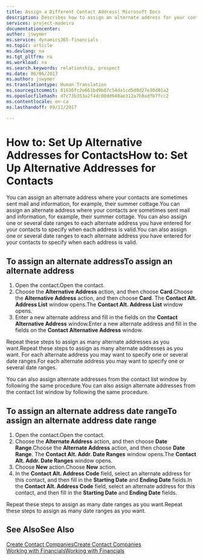 ```yaml
---
title: Assign a Different Contact Address| Microsoft Docs
description: Describes how to assign an alternate address for your contacts or prospects, where they are sometimes sent information.
services: project-madeira
documentationcenter: 
author: jswymer
ms.service: dynamics365-financials
ms.topic: article
ms.devlang: na
ms.tgt_pltfrm: na
ms.workload: na
ms.search.keywords: relationship, prospect
ms.date: 06/06/2017
ms.author: jswymer
ms.translationtype: Human Translation
ms.sourcegitcommit: 81636fc2e661bd9b07c54da1cd5d0d27e30d01a2
ms.openlocfilehash: d7c73b353a2f4dc00dd648ae312a7b8adfb7fcc2
ms.contentlocale: en-ca
ms.lasthandoff: 09/11/2017

---
```

# <a name="how-to-set-up-alternative-addresses-for-contacts"></a><span data-ttu-id="9936b-103">How to: Set Up Alternative Addresses for Contacts</span><span class="sxs-lookup"><span data-stu-id="9936b-103">How to: Set Up Alternative Addresses for Contacts</span></span>
<span data-ttu-id="9936b-104">You can assign an alternate address where your contacts are sometimes sent mail and information, for example, their summer cottage.</span><span class="sxs-lookup"><span data-stu-id="9936b-104">You can assign an alternate address where your contacts are sometimes sent mail and information, for example, their summer cottage.</span></span> <span data-ttu-id="9936b-105">You can also assign one or several date ranges to each alternate address you have entered for your contacts to specify when each address is valid.</span><span class="sxs-lookup"><span data-stu-id="9936b-105">You can also assign one or several date ranges to each alternate address you have entered for your contacts to specify when each address is valid.</span></span>

## <a name="to-assign-an-alternate-address"></a><span data-ttu-id="9936b-106">To assign an alternate address</span><span class="sxs-lookup"><span data-stu-id="9936b-106">To assign an alternate address</span></span>
1. <span data-ttu-id="9936b-107">Open the contact.</span><span class="sxs-lookup"><span data-stu-id="9936b-107">Open the contact.</span></span>
2. <span data-ttu-id="9936b-108">Choose the **Alternative Address** action, and then choose **Card**.</span><span class="sxs-lookup"><span data-stu-id="9936b-108">Choose the **Alternative Address** action, and then choose **Card**.</span></span> <span data-ttu-id="9936b-109">The **Contact Alt. Address List** window opens.</span><span class="sxs-lookup"><span data-stu-id="9936b-109">The **Contact Alt. Address List** window opens.</span></span>
3. <span data-ttu-id="9936b-110">Enter a new alternate address and fill in the fields on the **Contact Alternative Address** window.</span><span class="sxs-lookup"><span data-stu-id="9936b-110">Enter a new alternate address and fill in the fields on the **Contact Alternative Address** window.</span></span>

<span data-ttu-id="9936b-111">Repeat these steps to assign as many alternate addresses as you want.</span><span class="sxs-lookup"><span data-stu-id="9936b-111">Repeat these steps to assign as many alternate addresses as you want.</span></span> <span data-ttu-id="9936b-112">For each alternate address you may want to specify one or several date ranges.</span><span class="sxs-lookup"><span data-stu-id="9936b-112">For each alternate address you may want to specify one or several date ranges.</span></span>

<span data-ttu-id="9936b-113">You can also assign alternate addresses from the contact list window by following the same procedure.</span><span class="sxs-lookup"><span data-stu-id="9936b-113">You can also assign alternate addresses from the contact list window by following the same procedure.</span></span>

## <a name="to-assign-an-alternate-address-date-range"></a><span data-ttu-id="9936b-114">To assign an alternate address date range</span><span class="sxs-lookup"><span data-stu-id="9936b-114">To assign an alternate address date range</span></span>
1. <span data-ttu-id="9936b-115">Open the contact.</span><span class="sxs-lookup"><span data-stu-id="9936b-115">Open the contact.</span></span>
2. <span data-ttu-id="9936b-116">Choose the **Alternate Address** action, and then choose **Date Range**.</span><span class="sxs-lookup"><span data-stu-id="9936b-116">Choose the **Alternate Address** action, and then choose **Date Range**.</span></span> <span data-ttu-id="9936b-117">The **Contact Alt. Addr. Date Ranges** window opens.</span><span class="sxs-lookup"><span data-stu-id="9936b-117">The **Contact Alt. Addr. Date Ranges** window opens.</span></span>
3. <span data-ttu-id="9936b-118">Choose **New** action.</span><span class="sxs-lookup"><span data-stu-id="9936b-118">Choose **New** action.</span></span>
4. <span data-ttu-id="9936b-119">In the **Contact Alt. Address Code** field, select an alternate address for this contact, and then fill in the **Starting Date** and **Ending Date** fields.</span><span class="sxs-lookup"><span data-stu-id="9936b-119">In the **Contact Alt. Address Code** field, select an alternate address for this contact, and then fill in the **Starting Date** and **Ending Date** fields.</span></span>

<span data-ttu-id="9936b-120">Repeat these steps to assign as many date ranges as you want.</span><span class="sxs-lookup"><span data-stu-id="9936b-120">Repeat these steps to assign as many date ranges as you want.</span></span>

## <a name="see-also"></a><span data-ttu-id="9936b-121">See Also</span><span class="sxs-lookup"><span data-stu-id="9936b-121">See Also</span></span>
[<span data-ttu-id="9936b-122">Create Contact Companies</span><span class="sxs-lookup"><span data-stu-id="9936b-122">Create Contact Companies</span></span>](marketing-create-contact-companies.md)  
[<span data-ttu-id="9936b-123">Working with Financials</span><span class="sxs-lookup"><span data-stu-id="9936b-123">Working with Financials</span></span>](ui-work-product.md)


